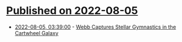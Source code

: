 # [Published on 2022-08-05](index.md)

* [2022-08-05, 03:39:00](https://soylentnews.org/article.pl?sid=22/08/04/0347252&from=rss) - [Webb Captures Stellar Gymnastics in the Cartwheel Galaxy](https://soylentnews.org/article.pl?sid=22/08/04/0347252&from=rss)
